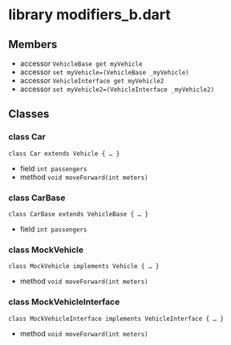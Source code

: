 # library modifiers_b.dart

## Members

- accessor `VehicleBase get myVehicle`
- accessor `set myVehicle=(VehicleBase _myVehicle)`
- accessor `VehicleInterface get myVehicle2`
- accessor `set myVehicle2=(VehicleInterface _myVehicle2)`

## Classes

### class Car

```
class Car extends Vehicle { … }
```

- field `int passengers`
- method `void moveForward(int meters)`

### class CarBase

```
class CarBase extends VehicleBase { … }
```

- field `int passengers`

### class MockVehicle

```
class MockVehicle implements Vehicle { … }
```

- method `void moveForward(int meters)`

### class MockVehicleInterface

```
class MockVehicleInterface implements VehicleInterface { … }
```

- method `void moveForward(int meters)`
